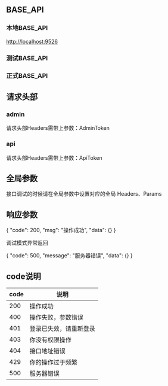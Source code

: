 ## BASE_API

### 本地BASE_API

[http://localhost:9526](http://localhost:9526)

### 测试BASE_API


### 正式BASE_API


## 请求头部

### admin

请求头部Headers需带上参数：AdminToken

### api

请求头部Headers需带上参数：ApiToken 

## 全局参数

接口调试的时候请在全局参数中设置对应的全局 Headers、Params  

## 响应参数

{
  "code": 200,
  "msg": "操作成功",
  "data": {}
}

调试模式异常返回

{
  "code": 500,
  "message": "服务器错误",
  "data": {}
}

## code说明
|code|说明|
|-|-|
|200| 操作成功|
|400| 操作失败，参数错误|
|401| 登录已失效，请重新登录|
|403| 你没有权限操作|
|404| 接口地址错误|
|429| 你的操作过于频繁|
|500| 服务器错误|
